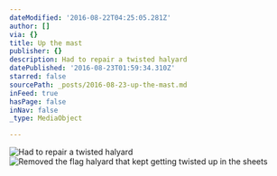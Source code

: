 ```yaml
---
dateModified: '2016-08-22T04:25:05.281Z'
author: []
via: {}
title: Up the mast
publisher: {}
description: Had to repair a twisted halyard
datePublished: '2016-08-23T01:59:34.310Z'
starred: false
sourcePath: _posts/2016-08-23-up-the-mast.md
inFeed: true
hasPage: false
inNav: false
_type: MediaObject

---
```

![Had to repair a twisted halyard](https://the-grid-user-content.s3-us-west-2.amazonaws.com/86779bc4-7551-40ab-8aa5-470c0818afaf.jpg)
![Removed the flag halyard that kept getting twisted up in the sheets](https://the-grid-user-content.s3-us-west-2.amazonaws.com/719a4094-9a82-4ba9-89db-03b27e88d47b.jpg)